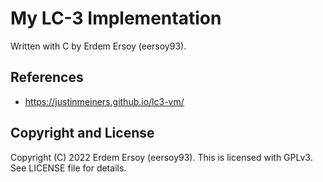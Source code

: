 # My LC-3 Implementation
Written with C by Erdem Ersoy (eersoy93).

## References
* https://justinmeiners.github.io/lc3-vm/

## Copyright and License
Copyright (C) 2022 Erdem Ersoy (eersoy93). This is licensed with GPLv3. See LICENSE file for details.

